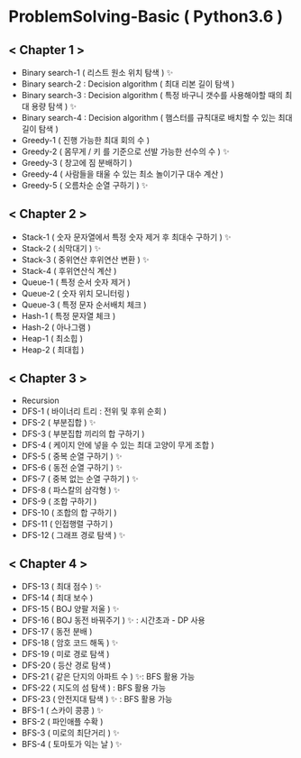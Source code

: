 # ProblemSolving-Basic ( Python3.6 )

## < Chapter 1 >
- Binary search-1 ( 리스트 원소 위치 탐색 ) ✨
- Binary search-2 : Decision algorithm ( 최대 리본 길이 탐색 )
- Binary search-3 : Decision algorithm ( 특정 바구니 갯수를 사용해야할 때의 최대 용량 탐색 ) ✨
- Binary search-4 : Decision algorithm ( 햄스터를 규칙대로 배치할 수 있는 최대 길이 탐색 )
- Greedy-1 ( 진행 가능한 최대 회의 수 )
- Greedy-2 ( 몸무게 / 키 를 기준으로 선발 가능한 선수의 수 ) ✨
- Greedy-3 ( 창고에 짐 분배하기 )
- Greedy-4 ( 사람들을 태울 수 있는 최소 놀이기구 대수 계산 )
- Greedy-5 ( 오름차순 순열 구하기 ) ✨

## < Chapter 2 >
- Stack-1 ( 숫자 문자열에서 특정 숫자 제거 후 최대수 구하기 ) ✨
- Stack-2 ( 쇠막대기 ) ✨
- Stack-3 ( 중위연산 후위연산 변환 ) ✨
- Stack-4 ( 후위연산식 계산 ) 
- Queue-1 ( 특정 순서 숫자 제거 )
- Queue-2 ( 숫자 위치 모니터링 )
- Queue-3 ( 특정 문자 순서배치 체크 )
- Hash-1 ( 특정 문자열 체크 )
- Hash-2 ( 아나그램 )
- Heap-1 ( 최소힙 )
- Heap-2 ( 최대힙 )

## < Chapter 3 >
- Recursion
- DFS-1 ( 바이너리 트리 : 전위 및 후위 순회 )
- DFS-2 ( 부분집합 ) ✨
- DFS-3 ( 부분집합 끼리의 합 구하기 )
- DFS-4 ( 케이지 안에 넣을 수 있는 최대 고양이 무게 조합 )
- DFS-5 ( 중복 순열 구하기 ) ✨
- DFS-6 ( 동전 순열 구하기 ) ✨
- DFS-7 ( 중복 없는 순열 구하기 ) ✨
- DFS-8 ( 파스칼의 삼각형 ) ✨
- DFS-9 ( 조합 구하기 )
- DFS-10 ( 조합의 합 구하기 )
- DFS-11 ( 인접행렬 구하기 )
- DFS-12 ( 그래프 경로 탐색 ) ✨ 

## < Chapter 4 >
- DFS-13 ( 최대 점수 ) ✨ 
- DFS-14 ( 최대 보수 )
- DFS-15 ( BOJ 양팔 저울 ) ✨
- DFS-16 ( BOJ 동전 바꿔주기 ) ✨ : 시간초과 - DP 사용
- DFS-17 ( 동전 분배 )
- DFS-18 ( 암호 코드 해독 ) ✨
- DFS-19 ( 미로 경로 탐색 )
- DFS-20 ( 등산 경로 탐색 )
- DFS-21 ( 같은 단지의 아파트 수 ) ✨: BFS 활용 가능
- DFS-22 ( 지도의 섬 탐색 ) : BFS 활용 가능
- DFS-23 ( 안전지대 탐색 ) ✨ : BFS 활용 가능
- BFS-1 ( 스카이 콩콩 ) ✨
- BFS-2 ( 파인애플 수확 )
- BFS-3 ( 미로의 최단거리 ) ✨
- BFS-4 ( 토마토가 익는 날 ) ✨

